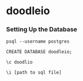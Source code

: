 # doodleio

### Setting Up the Database
```psql --username postgres```

```CREATE DATABASE doodleio;```

```\c doodlio```

```\i [path to sql file]```